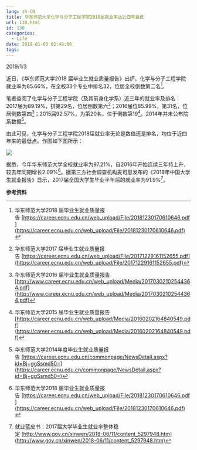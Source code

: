 ```yaml
---
lang: zh-CN
title: 华东师范大学化学与分子工程学院2018届就业率达近四年最低
url: 130.html
id: 130
categories:
  - Life
date: 2019-01-03 02:49:00
tags:
---
```


2019/1/3

近日，《华东师范大学2018 届毕业生就业质量报告》出炉，化学与分子工程学院就业率为85.66%，在全校33个专业中排名32，位居全校倒数第二名[^1]。  
  
笔者查阅了化学与分子工程学院（及其前身化学系）近三年的就业率及排名：2017届为89.19%，排第29名，位居倒数第六[^2]；2016届位85.99%，第31名，位居倒数第四[^3]；2015届92.57%，为第20名，位于倒数第19[^4]。2014年并未公布院系数据[^5]。  
  
由此可见，化学与分子工程学院2018届就业率无论是数值还是排名，均位于近四年来的最低点。作图如下图所示：  

![](https://img.njzjz.win/?url=drive.google.com/uc?id=1nZQidofm47hQGZY-Vde98ReuaGGsVnaH)

  
  
据悉，今年华东师范大学全校就业率为97.21%，自2016年开始连续三年持上升，较去年同期增长2.09%[^1]。据第三方社会调查机构麦可思发布的《2018年中国大学生就业报告》显示，2017届全国大学生毕业半年后的就业率为91.9%[^6]。  
  
**参考资料**  
[^1]: 华东师范大学2018 届毕业生就业质量报告 [https://career.ecnu.edu.cn/web_upload/File/20181230170610646.pdf](https://career.ecnu.edu.cn/web_upload/File/20181230170610646.pdf)  
[^2]: 华东师范大学2017 届毕业生就业质量报告 [https://career.ecnu.edu.cn/web_upload/File/20171229161152655.pdf](https://career.ecnu.edu.cn/web_upload/File/20171229161152655.pdf)  
[^3]: 华东师范大学2016 届毕业生就业质量报告[http://www.career.ecnu.edu.cn/web_upload/Media/20170302102544364.pdf](http://www.career.ecnu.edu.cn/web_upload/Media/20170302102544364.pdf)  
[^4]: 华东师范大学2015 届毕业生就业质量报告[https://career.ecnu.edu.cn/web_upload/Media/20160202164840549.pdf](https://career.ecnu.edu.cn/web_upload/Media/20160202164840549.pdf)  
[^5]: 华东师范大学2014年度毕业生就业质量报告 [https://career.ecnu.edu.cn/commonpage/NewsDetail.aspx?id=Bj+ggSsmd50=](https://career.ecnu.edu.cn/commonpage/NewsDetail.aspx?id=Bj+ggSsmd50=)  
[^6]: 就业蓝皮书：2017届大学毕业生就业率整体稳定 [http://www.gov.cn/xinwen/2018-06/11/content_5297948.htm](http://www.gov.cn/xinwen/2018-06/11/content_5297948.htm)
